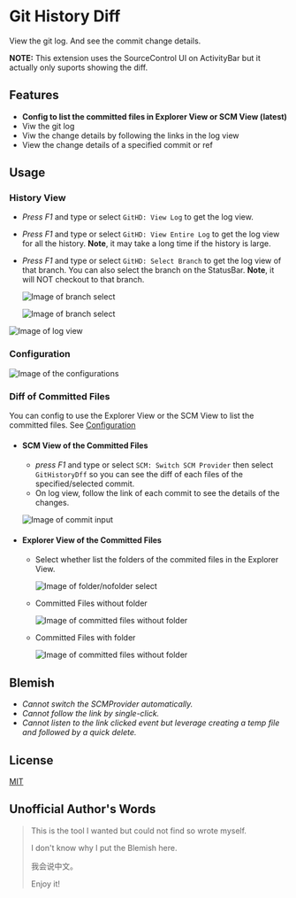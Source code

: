 # Git History Diff

View the git log. And see the commit change details.

**NOTE:** This extension uses the SourceControl UI on ActivityBar but it actually only suports showing the diff. 

## Features
* **Config to list the committed files in Explorer View or SCM View (latest)**
* Viw the git log
* Viw the change details by following the links in the log view
* View the change details of a specified commit or ref

## Usage
### History View
* _Press F1_ and type or select `GitHD: View Log` to get the log view.
* _Press F1_ and type or select `GitHD: View Entire Log` to get the log view for all the history. **Note**, it may take a long time if the history is large.
* _Press F1_ and type or select `GitHD: Select Branch` to get the log view of that branch. You can also select the branch on the StatusBar. **Note**, it will NOT checkout to that branch.
            
    ![Image of branch select](https://raw.githubusercontent.com/huizhougit/githd/master/resources/statusbar_select_branch.png)

    ![Image of branch select](https://raw.githubusercontent.com/huizhougit/githd/master/resources/select_branch.png)

![Image of log view](https://raw.githubusercontent.com/huizhougit/githd/master/resources/log_view.gif)

### <a id="config"></a>Configuration

![Image of the configurations](https://raw.githubusercontent.com/huizhougit/githd/master/resources/configurations.png)

### Diff of Committed Files
You can config to use the Explorer View or the SCM View to list the committed files. See [Configuration](#config)
* #### SCM View of the Committed Files
    * _press F1_ and type or select `SCM: Switch SCM Provider` then select `GitHistoryDff` so you can see the diff of each files of the specified/selected commit.
    * On log view, follow the link of each commit to see the details of the changes.

    ![Image of commit input](https://raw.githubusercontent.com/huizhougit/githd/master/resources/commit_input.gif)

* #### Explorer View of the Committed Files
    * Select whether list the folders of the commited files in the Explorer View.

        ![Image of folder/nofolder select](https://raw.githubusercontent.com/huizhougit/githd/master/resources/statusbar_nofolder.png)

    * Committed Files without folder
    
        ![Image of committed files without folder](https://raw.githubusercontent.com/huizhougit/githd/master/resources/explorer_nofolder.png)

    * Committed Files with folder
    
        ![Image of committed files without folder](https://raw.githubusercontent.com/huizhougit/githd/master/resources/explorer_folder.png)

## Blemish
* _Cannot switch the SCMProvider automatically._
* _Cannot follow the link by single-click._
* _Cannot listen to the link clicked event but leverage creating a temp file and followed by a quick delete._

## License
[MIT](https://raw.githubusercontent.com/huizhougit/githd/master/LICENSE)

## Unofficial Author's Words
>This is the tool I wanted but could not find so wrote myself.
>
>I don't know why I put the Blemish here.
>
>我会说中文。
>
>Enjoy it!